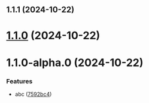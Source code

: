 

## 1.1.1 (2024-10-22)

# [1.1.0](https://github.com/Biplav-05/dotnet_sdk_test/compare/V1.1.0-alpha.0...V1.1.0) (2024-10-22)

# 1.1.0-alpha.0 (2024-10-22)


### Features

* abc ([7592bc4](https://github.com/Biplav-05/dotnet_sdk_test/commit/7592bc4782072c0abeea4653b3c69c8953310180))
